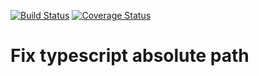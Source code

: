 [![Build Status](https://travis-ci.org/flamenkito/fix-path.svg?branch=master)](https://travis-ci.org/flamenkito/fix-path)
[![Coverage Status](https://coveralls.io/repos/github/flamenkito/fix-path/badge.svg?branch=master)](https://coveralls.io/github/flamenkito/fix-path?branch=master)

# Fix typescript absolute path